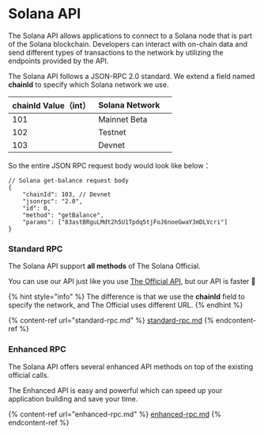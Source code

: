 # Solana API

The Solana API allows applications to connect to a Solana node that is part of the Solana blockchain. Developers can interact with on-chain data and send different types of transactions to the network by utilizing the endpoints provided by the API.&#x20;

The Solana API follows a JSON-RPC 2.0 standard. We extend a field named **chainId** to specify which Solana network we use.&#x20;

| chainId Value（int） | Solana Network |   |
| ------------------ | -------------- | - |
| 101                | Mainnet Beta   |   |
| 102                | Testnet        |   |
| 103                | Devnet         |   |

So the entire JSON RPC request body would look like below：

```json5
// Solana get-balance request body
{
    "chainId": 103, // Devnet
    "jsonrpc": "2.0",
    "id": 0,
    "method": "getBalance",
    "params": ["83astBRguLMdt2h5U1Tpdq5tjFoJ6noeGwaY3mDLVcri"]
}
```

### Standard RPC

The Solana API support **all methods** of The Solana Official.

You can use our API just like you use [The Official API](https://docs.solana.com/developing/clients/jsonrpc-api), but our API is faster 🚀

{% hint style="info" %}
The difference is that we use the **chainId** field to specify the network, and The Official uses different URL.
{% endhint %}

{% content-ref url="standard-rpc.md" %}
[standard-rpc.md](standard-rpc.md)
{% endcontent-ref %}

### Enhanced RPC

The Solana API offers several enhanced API methods on top of the existing official calls.&#x20;

The Enhanced API is easy and powerful which can speed up your application building and save your time.

{% content-ref url="enhanced-rpc.md" %}
[enhanced-rpc.md](enhanced-rpc.md)
{% endcontent-ref %}
